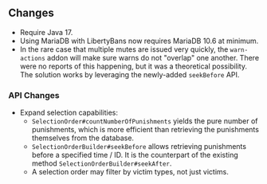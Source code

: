 
## Changes

* Require Java 17.
* Using MariaDB with LibertyBans now requires MariaDB 10.6 at minimum.
* In the rare case that multiple mutes are issued very quickly, the `warn-actions` addon will make sure warns do not "overlap" one another. There were no reports of this happening, but it was a theoretical possibility. The solution works by leveraging the newly-added `seekBefore` API.

### API Changes

* Expand selection capabilities:
  * `SelectionOrder#countNumberOfPunishments` yields the pure number of punishments, which is more efficient than retrieving the punishments themselves from the database.
  * `SelectionOrderBuilder#seekBefore` allows retrieving punishments before a specified time / ID. It is the counterpart of the existing method `SelectionOrderBuilder#seekAfter`.
  * A selection order may filter by victim types, not just victims.